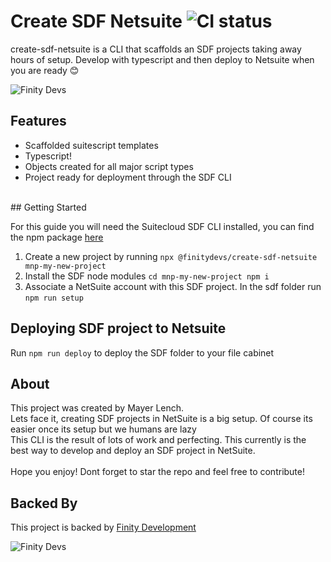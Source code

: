 
# Create SDF Netsuite ![CI status](https://img.shields.io/badge/build-passing-brightgreen.svg)

  
create-sdf-netsuite is a CLI that scaffolds an SDF projects taking away hours of setup.
Develop with typescript and then deploy to Netsuite when you are ready 😊
  

![Finity Devs](https://raw.githubusercontent.com/finitydevs/create-sdf-netsuite/main/images/logo.png?token=AENI2YMVFMEBTTUL6WS7DDS7RB7ZY)



## Features

- Scaffolded suitescript templates
- Typescript!
- Objects created for all major script types
- Project ready for deployment through the SDF CLI
<br />
## Getting Started

For this guide you will need the Suitecloud SDF CLI installed, you can find the npm package [here](https://www.npmjs.com/package/@oracle/suitecloud-cli)

1. Create a new project by running ``` npx @finitydevs/create-sdf-netsuite mnp-my-new-project ```
2. Install the SDF node modules `cd mnp-my-new-project npm i`
3. Associate a NetSuite account with this SDF project. In the sdf folder run `npm run setup`

## Deploying SDF project to Netsuite

Run ```npm run deploy``` to deploy the SDF folder to your file cabinet

## About

This project was created by Mayer Lench.<br/>
Lets face it, creating SDF projects in NetSuite is a big setup. Of course its easier once its setup but we humans are lazy<br/>
This CLI is the result of lots of work and perfecting. This currently is the best way to develop and deploy an SDF project in NetSuite.<br/>  
Hope you enjoy! Dont forget to star the repo and feel free to contribute!

## Backed By

This project is backed by [Finity Development](https://www.finitydevelopment.com/)

![Finity Devs](https://raw.githubusercontent.com/finitydevs/create-sdf-netsuite/main/images/fd_logo.png?token=AENI2YIYKL4HHJAXABPR22C7RB7YY)